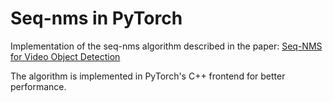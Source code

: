 # Seq-nms in PyTorch

Implementation of the seq-nms algorithm described in the paper: [Seq-NMS for Video Object Detection](https://arxiv.org/abs/1602.08465)

The algorithm is implemented in PyTorch's C++ frontend for better performance.